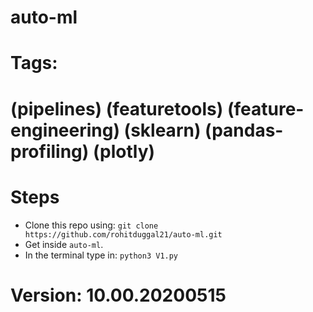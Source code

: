 # auto-ml
# Tags: 
# (pipelines) (featuretools) (feature-engineering) (sklearn) (pandas-profiling) (plotly)

# Steps
- Clone this repo using: `git clone https://github.com/rohitduggal21/auto-ml.git`
- Get inside `auto-ml`.
- In the terminal type in: `python3 V1.py`

# Version: 10.00.20200515
